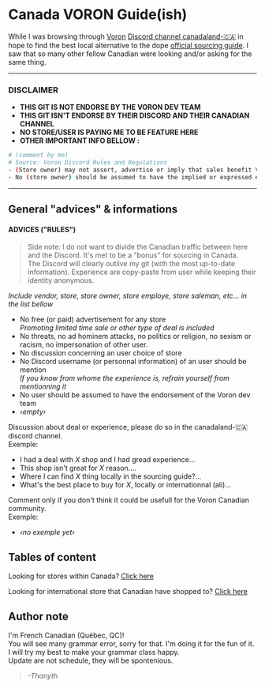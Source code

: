 # **Canada VORON Guide(ish)**

While I was browsing through [Voron](https://vorondesign.com/) [Discord channel canadaland-:canada:](https://discord.gg/voron) in hope to find the best local alternative to the dope [official sourcing guide](https://vorondesign.com/sourcing_guide). I saw that so many other fellow Canadian were looking and/or asking for the same thing.  
  
___
### **DISCLAIMER** 

* **THIS GIT IS NOT ENDORSE BY THE VORON DEV TEAM**  
* **THIS GIT ISN'T ENDORSE BY THEIR DISCORD AND THEIR CANADIAN CHANNEL**  
* **NO STORE/USER IS PAYING ME TO BE FEATURE HERE**  
* **OTHER IMPORTANT INFO BELLOW :**
``` bash
# (comment by me)
# Source: Voron Discord Rules and Regulations
- (Store owner) may not assert, advertise or imply that sales benefit Voron development, consumers should assume that all sales support the vendor alone.
- No (store owner) should be assumed to have the implied or expressed endorsement of the development team purely by virtue of (being mention on this git)
```
---  
  
## General "advices" & informations

#### **ADVICES ("RULES")**  
> Side note: I do not want to divide the Canadian traffic between here and the Discord. It's met to be a "bonus" for sourcing in Canada.  
> The Discord will clearly outlive my git (with the most up-to-date information). Experience are copy-paste from user while keeping their identity anonymous.
  
*Include vendor, store, store owner, store employe, store saleman, etc... in the list bellow*  
* No free (or paid) advertisement for any store  
  *Promoting limited time sale or other type of deal is included*   
* No threats, no ad hominem attacks, no politics or religion, no sexism or racism, no impersonation of other user.
    <!--- Inspire by the discord rule and regulation --->  
* No discussion concerning an user choice of store  
* No Discord username (or personnal information) of an user should be mention  
   *If you know from whome the experience is, refrain yourself from mentionning it*
* No user should be assumed to have the endorsement of the Voron dev team    
* *‹empty›*

Discussion about deal or experience, please do so in the canadaland-:canada: discord channel.  
Exemple:  
  * I had a deal with *X* shop and I had gread experience...  
  * This shop isn't great for *X* reason....  
  * Where I can find *X* thing locally in the sourcing guide?...  
  * What's the best place to buy for *X*, locally or internationnal (ali)...
  
Comment only if you don't think it could be usefull for the Voron Canadian community.  
Exemple:  
  * *‹no exemple yet›*


## Tables of content 

Looking for stores within Canada? [Click here](canada/Readme.md)  

Looking for international store that Canadian have shopped to? [Click here](international/Readme.md)

<!--- Other section? --->

## Author note

I'm French Canadian (Québec, QC)!  
You will see many grammar error, sorry for that. I'm doing it for the fun of it. I will try my best to make your grammar class happy.  
Update are not schedule, they will be spontenious.  
> *-Thanyth* 
